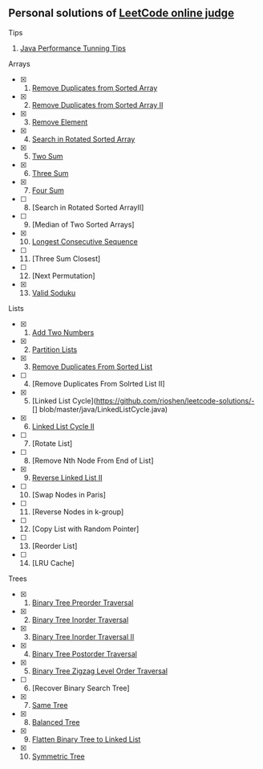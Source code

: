 Personal solutions of [LeetCode online judge](http://oj.leetcode.com/problems/)
--------------------------------------------

Tips

1. [Java Performance Tunning Tips](https://gist.github.com/rioshen/42294b25c09b89fa353f)

Arrays

- [x] 1. [Remove Duplicates from Sorted Array](https://github.com/rioshen/leetcode-solutions/blob/master/java/RemoveDuplicatesFromSortedArray.java)
- [x] 2. [Remove Duplicates from Sorted Array II](https://github.com/rioshen/leetcode-solutions/blob/master/java/RemoveDuplicatesFromSortedArrayII.java)
- [x] 3. [Remove Element](https://github.com/rioshen/leetcode-solutions/blob/master/java/RemoveElement.java)
- [x] 4. [Search in Rotated Sorted Array](https://github.com/rioshen/leetcode-solutions/blob/master/java/SearchinRotatedSortedArray.java)
- [x] 5. [Two Sum](https://github.com/rioshen/leetcode-solutions/blob/52ee71c93cae715745c7c7adaa377d757a8782b5/java/TwoSum.java)
- [x] 6. [Three Sum](https://github.com/rioshen/leetcode-solutions/blob/master/java/ThreeSum.java)
- [x] 7. [Four Sum](https://github.com/rioshen/leetcode-solutions/blob/master/java/FourSum.java)
- [ ] 8. [Search in Rotated Sorted ArrayII]
- [ ] 9. [Median of Two Sorted Arrays]
- [x] 10. [Longest Consecutive Sequence](https://github.com/rioshen/leetcode-solutions/blob/master/java/LongestConsecutiveSequence.java)
- [ ] 11. [Three Sum Closest]
- [ ] 12. [Next Permutation]
- [x] 13. [Valid Soduku](https://github.com/rioshen/leetcode-solutions/blob/master/java/ValidSoduku.java)

Lists

- [x] 1. [Add Two Numbers](https://github.com/rioshen/leetcode-solutions/blob/master/java/AddTwoNumbers.java)
- [x] 2. [Partition Lists](https://github.com/rioshen/leetcode-solutions/blob/master/java/PartitionLists.java)
- [x] 3. [Remove Duplicates From Sorted List](https://github.com/rioshen/leetcode-solutions/blob/master/java/RemoveDuplicatesFromSortedList.java)
- [ ] 4. [Remove Duplicates From Solrted List II]
- [x] 5. [Linked List Cycle](https://github.com/rioshen/leetcode-solutions/- [] blob/master/java/LinkedListCycle.java)
- [x] 6. [Linked List Cycle II](https://github.com/rioshen/leetcode-solutions/blob/master/java/LinkedListCycleII.java)
- [ ] 7. [Rotate List]
- [ ] 8. [Remove Nth Node From End of List]
- [x] 9. [Reverse Linked List II](https://github.com/rioshen/leetcode-solutions/blob/master/java/ReverseLinkedListII.java)
- [ ] 10. [Swap Nodes in Paris]
- [ ] 11. [Reverse Nodes in k-group]
- [ ] 12. [Copy List with Random Pointer]
- [ ] 13. [Reorder List]
- [ ] 14. [LRU Cache]

Trees

- [x] 1. [Binary Tree Preorder Traversal](https://github.com/rioshen/leetcode-solutions/blob/master/java/BinaryTreePreorderTraversal.java)
- [x] 2. [Binary Tree Inorder Traversal](https://github.com/rioshen/leetcode-solutions/blob/master/java/BinaryTreeLevelOrderTraversal.java)
- [x] 3. [Binary Tree Inorder Traversal II](https://github.com/rioshen/leetcode-solutions/blob/master/java/BinaryTreeLevelOrderTraversalII.java)
- [x] 4. [Binary Tree Postorder Traversal](https://github.com/rioshen/leetcode-solutions/blob/master/java/BinaryTreePostorderTraversal.java)
- [x] 5. [Binary Tree Zigzag Level Order Traversal](https://github.com/rioshen/leetcode-solutions/blob/master/java/BinaryTreeZigzagLevelOrderTraversal.java)
- [ ] 6. [Recover Binary Search Tree]
- [x] 7. [Same Tree](https://github.com/rioshen/leetcode-solutions/blob/master/java/SameTree.java)
- [x] 8. [Balanced Tree](https://github.com/rioshen/leetcode-solutions/blob/master/java/BalancedBinaryTree.java)
- [x] 9. [Flatten Binary Tree to Linked List](https://github.com/rioshen/leetcode-solutions/blob/master/java/FlattenBinaryTreetoLinkedList.java)
- [x] 10. [Symmetric Tree](https://github.com/rioshen/leetcode-solutions/blob/master/java/SymmetricTree.java)
